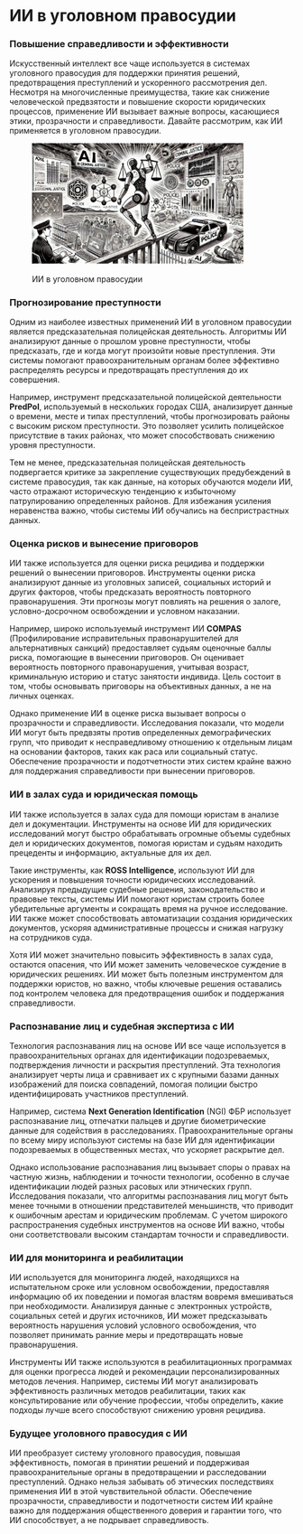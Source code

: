 # ИИ в уголовном правосудии

### Повышение справедливости и эффективности

Искусственный интеллект все чаще используется в системах уголовного правосудия для поддержки принятия решений, предотвращения преступлений и ускоренного рассмотрения дел. Несмотря на многочисленные преимущества, такие как снижение человеческой предвзятости и повышение скорости юридических процессов, применение ИИ вызывает важные вопросы, касающиеся этики, прозрачности и справедливости. Давайте рассмотрим, как ИИ применяется в уголовном правосудии.

<div align="left">

<figure><img src="../../.gitbook/assets/image (1).png" alt="" width="375"><figcaption><p>ИИ в уголовном правосудии</p></figcaption></figure>

</div>

### Прогнозирование преступности

Одним из наиболее известных применений ИИ в уголовном правосудии является предсказательная полицейская деятельность. Алгоритмы ИИ анализируют данные о прошлом уровне преступности, чтобы предсказать, где и когда могут произойти новые преступления. Эти системы помогают правоохранительным органам более эффективно распределять ресурсы и предотвращать преступления до их совершения.

Например, инструмент предсказательной полицейской деятельности **PredPol**, используемый в нескольких городах США, анализирует данные о времени, месте и типах преступлений, чтобы прогнозировать районы с высоким риском преступности. Это позволяет усилить полицейское присутствие в таких районах, что может способствовать снижению уровня преступности.

Тем не менее, предсказательная полицейская деятельность подвергается критике за закрепление существующих предубеждений в системе правосудия, так как данные, на которых обучаются модели ИИ, часто отражают историческую тенденцию к избыточному патрулированию определенных районов. Для избежания усиления неравенства важно, чтобы системы ИИ обучались на беспристрастных данных.

### Оценка рисков и вынесение приговоров

ИИ также используется для оценки риска рецидива и поддержки решений о вынесении приговоров. Инструменты оценки риска анализируют данные из уголовных записей, социальных историй и других факторов, чтобы предсказать вероятность повторного правонарушения. Эти прогнозы могут повлиять на решения о залоге, условно-досрочном освобождении и условном наказании.

Например, широко используемый инструмент ИИ **COMPAS** (Профилирование исправительных правонарушителей для альтернативных санкций) предоставляет судьям оценочные баллы риска, помогающие в вынесении приговоров. Он оценивает вероятность повторного правонарушения, учитывая возраст, криминальную историю и статус занятости индивида. Цель состоит в том, чтобы основывать приговоры на объективных данных, а не на личных оценках.

Однако применение ИИ в оценке риска вызывает вопросы о прозрачности и справедливости. Исследования показали, что модели ИИ могут быть предвзяты против определенных демографических групп, что приводит к несправедливому отношению к отдельным лицам на основании факторов, таких как раса или социальный статус. Обеспечение прозрачности и подотчетности этих систем крайне важно для поддержания справедливости при вынесении приговоров.

### ИИ в залах суда и юридическая помощь

ИИ также используется в залах суда для помощи юристам в анализе дел и документации. Инструменты на основе ИИ для юридических исследований могут быстро обрабатывать огромные объемы судебных дел и юридических документов, помогая юристам и судьям находить прецеденты и информацию, актуальные для их дел.

Такие инструменты, как **ROSS Intelligence**, используют ИИ для ускорения и повышения точности юридических исследований. Анализируя предыдущие судебные решения, законодательство и правовые тексты, системы ИИ помогают юристам строить более убедительные аргументы и сокращать время на ручное исследование. ИИ также может способствовать автоматизации создания юридических документов, ускоряя административные процессы и снижая нагрузку на сотрудников суда.

Хотя ИИ может значительно повысить эффективность в залах суда, остаются опасения, что ИИ может заменить человеческое суждение в юридических решениях. ИИ может быть полезным инструментом для поддержки юристов, но важно, чтобы ключевые решения оставались под контролем человека для предотвращения ошибок и поддержания справедливости.

### Распознавание лиц и судебная экспертиза с ИИ

Технология распознавания лиц на основе ИИ все чаще используется в правоохранительных органах для идентификации подозреваемых, подтверждения личности и раскрытия преступлений. Эта технология анализирует черты лица и сравнивает их с крупными базами данных изображений для поиска совпадений, помогая полиции быстро идентифицировать участников преступлений.

Например, система **Next Generation Identification** (NGI) ФБР использует распознавание лиц, отпечатки пальцев и другие биометрические данные для содействия в расследованиях. Правоохранительные органы по всему миру используют системы на базе ИИ для идентификации подозреваемых в общественных местах, что ускоряет раскрытие дел.

Однако использование распознавания лиц вызывает споры о правах на частную жизнь, наблюдении и точности технологии, особенно в случае идентификации людей разных расовых или этнических групп. Исследования показали, что алгоритмы распознавания лиц могут быть менее точными в отношении представителей меньшинств, что приводит к ошибочным арестам и юридическим проблемам. С учетом широкого распространения судебных инструментов на основе ИИ важно, чтобы они соответствовали высоким стандартам точности и справедливости.

### ИИ для мониторинга и реабилитации

ИИ используется для мониторинга людей, находящихся на испытательном сроке или условном освобождении, предоставляя информацию об их поведении и помогая властям вовремя вмешиваться при необходимости. Анализируя данные с электронных устройств, социальных сетей и других источников, ИИ может предсказывать вероятность нарушения условий условного освобождения, что позволяет принимать ранние меры и предотвращать новые правонарушения.

Инструменты ИИ также используются в реабилитационных программах для оценки прогресса людей и рекомендации персонализированных методов лечения. Например, системы ИИ могут анализировать эффективность различных методов реабилитации, таких как консультирование или обучение профессии, чтобы определить, какие подходы лучше всего способствуют снижению уровня рецидива.

### Будущее уголовного правосудия с ИИ

ИИ преобразует систему уголовного правосудия, повышая эффективность, помогая в принятии решений и поддерживая правоохранительные органы в предотвращении и расследовании преступлений. Однако нельзя забывать об этических последствиях применения ИИ в этой чувствительной области. Обеспечение прозрачности, справедливости и подотчетности систем ИИ крайне важно для поддержания общественного доверия и гарантии того, что ИИ способствует, а не подрывает справедливость.
